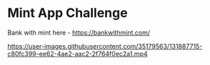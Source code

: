 # Mint App Challenge

Bank with mint here - https://bankwithmint.com/


https://user-images.githubusercontent.com/35179563/131887715-c80fc399-ee62-4ae2-aac2-2f764f0ec2a1.mp4

